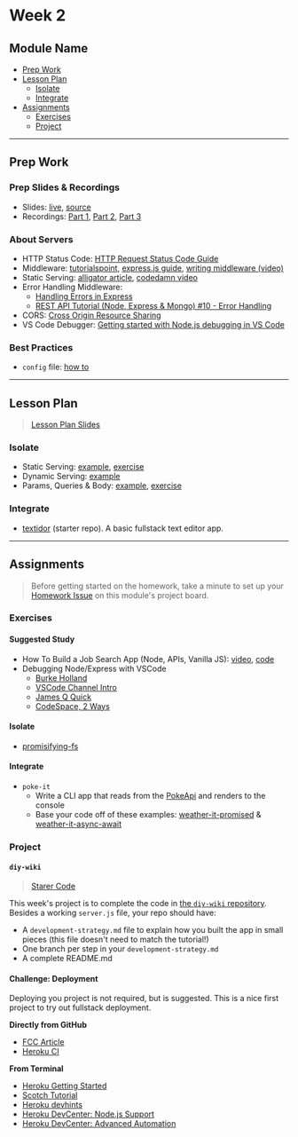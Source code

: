 # Week 2

## Module Name

- [Prep Work](#prep-work)
- [Lesson Plan](#lesson-plan)
  - [Isolate](#isolate)
  - [Integrate](#integrate)
- [Assignments](#assignments)
  - [Exercises](#exercises)
  - [Project](#project)

---

## Prep Work

### Prep Slides & Recordings

- Slides: [live](https://hackyourfuture.be/web-apps/week-2/prep.html), [source](./prep.html)
- Recordings: [Part 1](https://vimeo.com/415924788), [Part 2](https://vimeo.com/415919630), [Part 3](https://vimeo.com/416350569)

### About Servers

- HTTP Status Code: [HTTP Request Status Code Guide](https://www.youtube.com/watch?v=VLH3FMQ5BIQ)
- Middleware: [tutorialspoint](https://www.tutorialspoint.com/expressjs/expressjs_middleware.htm), [express.js guide](https://expressjs.com/en/guide/using-middleware.html), [writing middleware (video)](https://www.youtube.com/watch?v=msw1D8oSw5M)
- Static Serving: [alligator article](https://alligator.io/nodejs/serving-static-files-in-express/), [codedamn video](https://www.youtube.com/watch?v=7UErZ43jzrU)
- Error Handling Middleware: 
  - [Handling Errors in Express](https://zellwk.com/blog/express-errors/)
  - [REST API Tutorial (Node, Express & Mongo) #10 - Error Handling](https://www.youtube.com/watch?v=w1V2SdzdQBs)
- CORS: [Cross Origin Resource Sharing](https://www.youtube.com/watch?v=x_Z6iYY5ibc)
- VS Code Debugger: [Getting started with Node.js debugging in VS Code](https://www.youtube.com/watch?v=2oFKNL7vYV8)

### Best Practices

- `config` file: [how to](https://goenning.net/2016/05/13/how-i-manage-application-configuration-with-nodejs/)

---

## Lesson Plan

> [Lesson Plan Slides](https://hackyourfuture.be/web-apps/week-2)

### Isolate

- Static Serving: [example](../isolate/server-static-example), [exercise](../isolate/server-static-exercise)
- Dynamic Serving: [example](../isolate/server-dynamic-example)
- Params, Queries & Body: [example](../isolate/server-param-query-body-example), [exercise](../isolate/server-param-query-body-exercise)

### Integrate

- [textidor](https://github.com/hackyourfuturebelgium/textidor) (starter repo). A basic fullstack text editor app.

---

## Assignments

> Before getting started on the homework, take a minute to set up your [Homework Issue](https://github.com/HackYourFutureBelgium/homework-submission#homework-issues) on this module's project board.

### Exercises

#### Suggested Study

- How To Build a Job Search App (Node, APIs, Vanilla JS): [video](https://www.youtube.com/watch?v=v7cprTuAnlA), [code](https://github.com/codebubb/job-search-app/)
- Debugging Node/Express with VSCode
  - [Burke Holland](https://www.youtube.com/watch?v=NW2HG9C_mZc)
  - [VSCode Channel Intro](https://www.youtube.com/watch?v=2oFKNL7vYV8)
  - [James Q Quick](https://www.youtube.com/watch?v=yFtU6_UaOtA)
  - [CodeSpace, 2 Ways](https://www.youtube.com/watch?v=N8O-Yf3hc-A)

#### Isolate

- [promisifying-fs](https://github.com/hackyourfuturebelgium/promisifying-fs)

#### Integrate

- `poke-it`
  - Write a CLI app that reads from the [PokeApi](https://pokeapi.co/) and renders to the console
  - Base your code off of these examples: [weather-it-promised](../integrate/weather-it-promised) & [weather-it-async-await](../integrate/weather-it-async-await)

### Project

#### `diy-wiki`

> [Starer Code](https://home.hackyourfuture.be/students/weekly-assignments#projects)

This week's project is to complete the code in [the `diy-wiki` repository](https://github.com/hackyourfuturebelgium/diy-wiki). Besides a working `server.js` file, your repo should have:

- A `development-strategy.md` file to explain how you built the app in small pieces (this file doesn't need to match the tutorial!)
- One branch per step in your `development-strategy.md`
- A complete README.md

#### Challenge: Deployment

Deploying you project is not required, but is suggested. This is a nice first project to try out fullstack deployment.

**Directly from GitHub**

- [FCC Article](https://www.freecodecamp.org/news/how-to-deploy-a-nodejs-app-to-heroku-from-github-without-installing-heroku-on-your-machine-433bec770efe/)
- [Heroku CI](https://www.heroku.com/continuous-integration)

**From Terminal**

- [Heroku Getting Started](https://devcenter.heroku.com/articles/getting-started-with-nodejs)
- [Scotch Tutorial](https://scotch.io/tutorials/how-to-deploy-a-node-js-app-to-heroku)
- [Heroku devhints](https://devhints.io/heroku)
- [Heroku DevCenter: Node.js Support](https://devcenter.heroku.com/articles/nodejs-support)
- [Heroku DevCenter: Advanced Automation](https://devcenter.heroku.com/articles/multiple-environments#advanced-linking-local-branches-to-remote-apps)
